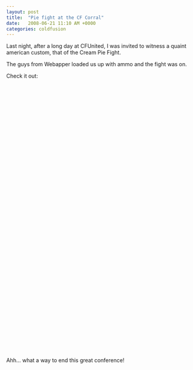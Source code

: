 ```yaml
---
layout: post
title:  "Pie fight at the CF Corral"
date:   2008-06-21 11:10 AM +0000
categories: coldfusion
---
```

Last night, after a long day at CFUnited, I was invited to witness a quaint american custom, that of the Cream Pie Fight.

The guys from Webapper loaded us up with ammo and the fight was on.

Check it out:

<br>
<object width="425" height="344"><param name="movie" value="http://www.youtube.com/v/XgNe-ns0g04&hl=en"></param><embed src="http://www.youtube.com/v/XgNe-ns0g04&hl=en" type="application/x-shockwave-flash" width="425" height="344"></embed></object>
<br>
<object width="425" height="344"><param name="movie" value="http://www.youtube.com/v/HcUE3CGJT9o&hl=en"></param><embed src="http://www.youtube.com/v/HcUE3CGJT9o&hl=en" type="application/x-shockwave-flash" width="425" height="344"></embed></object>
<br>

Ahh... what a way to end this great conference!